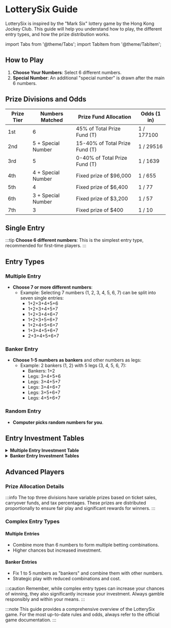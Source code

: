 ﻿# LotterySix Guide

LotterySix is inspired by the "Mark Six" lottery game by the Hong Kong Jockey Club. This guide will help you understand how to play, the different entry types, and how the prize distribution works.

import Tabs from '@theme/Tabs';
import TabItem from '@theme/TabItem';

<Tabs>
  <TabItem value="beginner" label="Beginner Section" default>

## How to Play

1. **Choose Your Numbers**: Select 6 different numbers.
2. **Special Number**: An additional "special number" is drawn after the main 6 numbers.

## Prize Divisions and Odds

| Prize Tier | Numbers Matched | Prize Fund Allocation | Odds (1 in) |
| --- | --- | --- | --- |
| 1st | 6 | 45% of Total Prize Fund (T) | 1 / 177100 |
| 2nd | 5 + Special Number | 15-40% of Total Prize Fund (T) | 1 / 29516 |
| 3rd | 5 | 0-40% of Total Prize Fund (T) | 1 / 1639 |
| 4th | 4 + Special Number | Fixed prize of $96,000 | 1 / 655 |
| 5th | 4 | Fixed prize of $6,400 | 1 / 77 |
| 6th | 3 + Special Number | Fixed prize of $3,200 | 1 / 57 |
| 7th | 3 | Fixed prize of $400 | 1 / 10 |

## Single Entry

:::tip
**Choose 6 different numbers**: This is the simplest entry type, recommended for first-time players.
:::

  </TabItem>
  <TabItem value="advanced" label="Advanced Section">

## Entry Types

### Multiple Entry

- **Choose 7 or more different numbers**:
    - Example: Selecting 7 numbers (1, 2, 3, 4, 5, 6, 7) can be split into seven single entries:
        - 1+2+3+4+5+6
        - 1+2+3+4+5+7
        - 1+2+3+4+6+7
        - 1+2+3+5+6+7
        - 1+2+4+5+6+7
        - 1+3+4+5+6+7
        - 2+3+4+5+6+7

### Banker Entry

- **Choose 1-5 numbers as bankers** and other numbers as legs:
    - Example: 2 bankers (1, 2) with 5 legs (3, 4, 5, 6, 7):
        - Bankers: 1+2
        - Legs: 3+4+5+6
        - Legs: 3+4+5+7
        - Legs: 3+4+6+7
        - Legs: 3+5+6+7
        - Legs: 4+5+6+7

### Random Entry

- **Computer picks random numbers for you**.

## Entry Investment Tables

<details>
<summary><b>Multiple Entry Investment Table</b></summary>

| Total Selections | No. of Entries | Total Investment ($100 per bet) |
| --- | --- | --- |
| 7 | 7 | $700 |
| 8 | 28 | $2,800 |
| 9 | 84 | $8,400 |
| 10 | 210 | $21,000 |
| 11 | 462 | $46,200 |
| 12 | 924 | $92,400 |
| 13 | 1,716 | $171,600 |
| 14 | 3,003 | $300,300 |
| 15 | 5,005 | $500,500 |
| 16 | 8,008 | $800,800 |
| 17 | 12,376 | $1,237,600 |
| 18 | 18,564 | $1,856,400 |
| 19 | 27,132 | $2,713,200 |
| 20 | 38,760 | $3,876,000 |
| 21 | 54,264 | $5,426,400 |
| 22 | 74,613 | $7,461,300 |
| 23 | 100,947 | $10,094,700 |
| 24 | 134,596 | $13,459,600 |
| 25 | 177,100 | $17,710,000 |

</details>

<details>
<summary><b>Banker Entry Investment Tables</b></summary>

### 1 Banker With

| No. of Other Selections | No. of Entries | Total Investment ($100 per bet) |
| --- | --- | --- |
| 6 | 6 | $600 |
| 7 | 21 | $2,100 |
| ... | ... | ... |
| 25 | 53,019 | $5,301,900 |

### 2 Bankers With

| No. of Other Selections | No. of Entries | Total Investment ($100 per bet) |
| --- | --- | --- |
| 5 | 5 | $500 |
| 6 | 15 | $1,500 |
| ... | ... | ... |
| 25 | 12,649 | $1,264,900 |

### 3 Bankers With

| No. of Other Selections | No. of Entries | Total Investment ($100 per bet) |
| --- | --- | --- |
| 4 | 4 | $400 |
| 5 | 10 | $1,000 |
| ... | ... | ... |
| 25 | 2,325 | $232,500 |

### 4 Bankers With

| No. of Other Selections | No. of Entries | Total Investment ($100 per bet) |
| --- | --- | --- |
| 3 | 3 | $300 |
| 4 | 6 | $600 |
| ... | ... | ... |
| 25 | 300 | $30,000 |

### 5 Bankers With

| No. of Other Selections | No. of Entries | Total Investment ($100 per bet) |
| --- | --- | --- |
| 2 | 2 | $200 |
| 3 | 3 | $300 |
| ... | ... | ... |
| 25 | 25 | $2,500 |

</details>

## Advanced Players

### Prize Allocation Details

:::info
The top three divisions have variable prizes based on ticket sales, carryover funds, and tax percentages. These prizes are distributed proportionally to ensure fair play and significant rewards for winners.
:::

### Complex Entry Types

#### Multiple Entries
- Combine more than 6 numbers to form multiple betting combinations.
- Higher chances but increased investment.

#### Banker Entries
- Fix 1 to 5 numbers as "bankers" and combine them with other numbers.
- Strategic play with reduced combinations and cost.

:::caution
Remember, while complex entry types can increase your chances of winning, they also significantly increase your investment. Always gamble responsibly and within your means.
:::

  </TabItem>
</Tabs>

:::note
This guide provides a comprehensive overview of the LotterySix game. For the most up-to-date rules and odds, always refer to the official game documentation.
:::